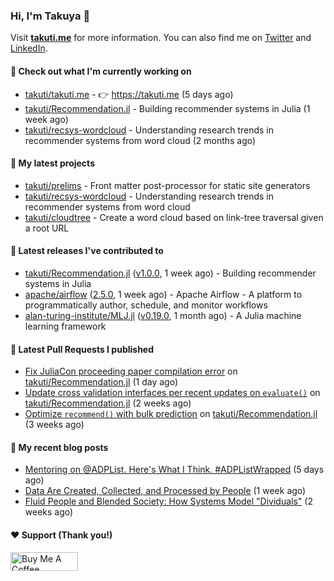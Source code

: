 ### Hi, I'm Takuya 👋

Visit **[takuti.me](https://takuti.me/)** for more information. You can also find me on [Twitter](https://twitter.com/takuti) and [LinkedIn](https://linkedin.com/in/takuti).

#### 👷 Check out what I'm currently working on


- [takuti/takuti.me](https://github.com/takuti/takuti.me) - :point_right: https://takuti.me (5 days ago)
- [takuti/Recommendation.jl](https://github.com/takuti/Recommendation.jl) - Building recommender systems in Julia (1 week ago)
- [takuti/recsys-wordcloud](https://github.com/takuti/recsys-wordcloud) - Understanding research trends in recommender systems from word cloud (2 months ago)

#### 🌱 My latest projects


- [takuti/prelims](https://github.com/takuti/prelims) - Front matter post-processor for static site generators
- [takuti/recsys-wordcloud](https://github.com/takuti/recsys-wordcloud) - Understanding research trends in recommender systems from word cloud
- [takuti/cloudtree](https://github.com/takuti/cloudtree) - Create a word cloud based on link-tree traversal given a root URL

#### 🔭 Latest releases I've contributed to


- [takuti/Recommendation.jl](https://github.com/takuti/Recommendation.jl) ([v1.0.0](https://github.com/takuti/Recommendation.jl/releases/tag/v1.0.0), 1 week ago) - Building recommender systems in Julia
- [apache/airflow](https://github.com/apache/airflow) ([2.5.0](https://github.com/apache/airflow/releases/tag/2.5.0), 1 week ago) - Apache Airflow - A platform to programmatically author, schedule, and monitor workflows
- [alan-turing-institute/MLJ.jl](https://github.com/alan-turing-institute/MLJ.jl) ([v0.19.0](https://github.com/alan-turing-institute/MLJ.jl/releases/tag/v0.19.0), 1 month ago) - A Julia machine learning framework

#### 🔨 Latest Pull Requests I published


- [Fix JuliaCon proceeding paper compilation error](https://github.com/takuti/Recommendation.jl/pull/66) on [takuti/Recommendation.jl](https://github.com/takuti/Recommendation.jl) (1 day ago)
- [Update cross validation interfaces per recent updates on `evaluate()`](https://github.com/takuti/Recommendation.jl/pull/65) on [takuti/Recommendation.jl](https://github.com/takuti/Recommendation.jl) (2 weeks ago)
- [Optimize `recommend()` with bulk prediction](https://github.com/takuti/Recommendation.jl/pull/64) on [takuti/Recommendation.jl](https://github.com/takuti/Recommendation.jl) (3 weeks ago)

#### 📜 My recent blog posts

- [Mentoring on @ADPList. Here&#39;s What I Think. #ADPListWrapped](https://takuti.me/note/mentoring/) (5 days ago)
- [Data Are Created, Collected, and Processed by People](https://takuti.me/note/data-feminism/) (1 week ago)
- [Fluid People and Blended Society: How Systems Model &#34;Dividuals&#34;](https://takuti.me/note/dividual-in-recsys/) (2 weeks ago)

#### ❤️ Support (Thank you!)

<a href="https://www.buymeacoffee.com/takuti" target="_blank"><img src="https://cdn.buymeacoffee.com/buttons/v2/default-yellow.png" alt="Buy Me A Coffee" style="height: 30px !important;width: 108px !important;" ></a>
